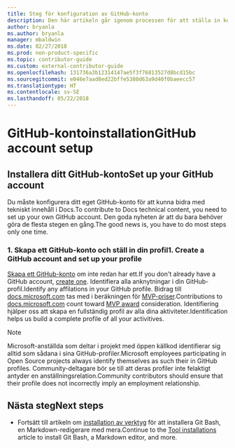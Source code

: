 ```yaml
---
title: Steg för konfiguration av GitHub-konto
description: Den här artikeln går igenom processen för att ställa in konton för GitHub, som krävs för att bidra till docs.microsoft.com-innehåll.
author: bryanla
ms.author: bryanla
manager: mbaldwin
ms.date: 02/27/2018
ms.prod: non-product-specific
ms.topic: contributor-guide
ms.custom: external-contributor-guide
ms.openlocfilehash: 131736a3b12314147ae5f3f76813527d8bcd15bc
ms.sourcegitcommit: e046e7aad8ed22bffe5380d63a9d40f0baeecc57
ms.translationtype: HT
ms.contentlocale: sv-SE
ms.lasthandoff: 05/22/2018
---
```

# <a name="github-account-setup"></a><span data-ttu-id="a213b-103">GitHub-kontoinstallation</span><span class="sxs-lookup"><span data-stu-id="a213b-103">GitHub account setup</span></span>

## <a name="set-up-your-github-account"></a><span data-ttu-id="a213b-104">Installera ditt GitHub-konto</span><span class="sxs-lookup"><span data-stu-id="a213b-104">Set up your GitHub account</span></span>

<span data-ttu-id="a213b-105">Du måste konfigurera ditt eget GitHub-konto för att kunna bidra med tekniskt innehåll i Docs.</span><span class="sxs-lookup"><span data-stu-id="a213b-105">To contribute to Docs technical content, you need to set up your own GitHub account.</span></span> <span data-ttu-id="a213b-106">Den goda nyheten är att du bara behöver göra de flesta stegen en gång.</span><span class="sxs-lookup"><span data-stu-id="a213b-106">The good news is, you have to do most steps only one time.</span></span>

### <a name="1-create-a-github-account-and-set-up-your-profile"></a><span data-ttu-id="a213b-107">1. Skapa ett GitHub-konto och ställ in din profil</span><span class="sxs-lookup"><span data-stu-id="a213b-107">1. Create a GitHub account and set up your profile</span></span>

<span data-ttu-id="a213b-108">[Skapa ett GitHub-konto](https://github.com/join) om inte redan har ett.</span><span class="sxs-lookup"><span data-stu-id="a213b-108">If you don't already have a GitHub account, [create one](https://github.com/join).</span></span> <span data-ttu-id="a213b-109">Identifiera alla anknytningar i din GitHub-profil.</span><span class="sxs-lookup"><span data-stu-id="a213b-109">Identify any affilations in your GitHub profile.</span></span> <span data-ttu-id="a213b-110">Bidrag till [docs.microsoft.com](https://docs.microsoft.com) tas med i beräkningen för [MVP-priser](https://mvp.microsoft.com).</span><span class="sxs-lookup"><span data-stu-id="a213b-110">Contributions to [docs.microsoft.com](https://docs.microsoft.com) count toward [MVP award](https://mvp.microsoft.com) consideration.</span></span> <span data-ttu-id="a213b-111">Identifiering hjälper oss att skapa en fullständig profil av alla dina aktiviteter.</span><span class="sxs-lookup"><span data-stu-id="a213b-111">Identification helps us build a complete profile of all your activitives.</span></span>

>[!NOTE]
> <span data-ttu-id="a213b-112">Microsoft-anställda som deltar i projekt med öppen källkod identifierar sig alltid som sådana i sina GitHub-profiler.</span><span class="sxs-lookup"><span data-stu-id="a213b-112">Microsoft employees participating in Open Source projects always identify themselves as such their in GitHub profiles.</span></span> <span data-ttu-id="a213b-113">Community-deltagare bör se till att deras profiler inte felaktigt antyder en anställningsrelation.</span><span class="sxs-lookup"><span data-stu-id="a213b-113">Community contributors should ensure that their profile does not incorrectly imply an employment relationship.</span></span>

## <a name="next-steps"></a><span data-ttu-id="a213b-114">Nästa steg</span><span class="sxs-lookup"><span data-stu-id="a213b-114">Next steps</span></span>

* <span data-ttu-id="a213b-115">Fortsätt till artikeln om [installation av verktyg](get-started-setup-tools.md) för att installera Git Bash, en Markdown-redigerare med mera.</span><span class="sxs-lookup"><span data-stu-id="a213b-115">Continue to the [Tool installations](get-started-setup-tools.md) article to install Git Bash, a Markdown editor, and more.</span></span>
